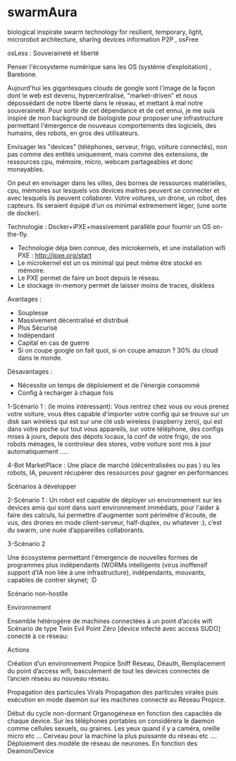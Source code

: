 # swarmAura
biological inspirate swarm technology for resilient, temporary, light, microrobot architecture, sharing devices information P2P , osFree

osLess : Souveraineté et liberté
 
Penser l'écosysteme numérique sans les OS (systéme d’exploitation) , Barebone.
 
Aujourd'hui les gigantesques clouds de google sont l'image de la façon dont le web est devenu, hypercentralisé, "market-driven" et nous dépossédant de notre liberté dans le réseau, et mettant à mal notre souveraineté. Pour sortir de cet dépendance et de cet ennui, je me suis inspiré de mon background de biologiste pour proposer une infrastructure permettant l'émergence de nouveaux comportements des logiciels, des humains, des robots, en gros des utilisateurs.

Envisager les "devices" (téléphones, serveur, frigo, voiture connectés), non pas comme des entités uniquement, mais comme des extensions,  de ressources cpu, mémoire, micro, webcam partageables et donc  monayables.
 
On peut en envisager dans les villes, des bornes de ressources matérielles, cpu, mémoires sur lesquels vos devices maitres peuvent se connecter et avec lesquels ils peuvent collaborer. Votre voitures, un drone, un robot, des capteurs.  Ils seraient équipé d'un os minimal extremement léger,  (une sorte de docker).

   
Technologie : Docker+iPXE+massivement parallèle pour fournir un OS on-the-fly.
- Technologie déja bien connue, des microkernels, et une installation wifi PXE : http://ipxe.org/start
- Le microkernel est un os minimal qui  peut même être stocké en mémoire.
- Le PXE permet de faire un boot depuis le réseau.
- Le stockage in-memory permet de laisser moins de traces, diskless

 

Avantages :
- Souplesse
- Massivement décentralisé et distribué
- Plus Sécurisé
- Indépendant
- Capital en cas de guerre
- Si on coupe google on fait quoi, si on coupe amazon ? 30% du cloud dans le monde.

 

Désavantages :
- Nécessite un temps de déploiement et de l'énergie consommé
- Config à recharger à chaque fois

 
 
 
1-Scénario 1 : (le moins intéressant):
Vous rentrez chez vous ou vous prenez votre voiture, vous êtes capable d'importer votre config qui se trouve sur un disk san wireless qui est sur une clé usb wireless (raspberry zero), qui est dans votre poche  sur tout vous appareils,  sur votre téléphone, des configs mises à jours, depuis des dépots locaux, la conf de votre frigo, de vos robots ménages, le controleur des stores, votre voiture sont mis à jour automatiquement .....
 

 4-Bot MarketPlace :
 Une place de marché (décentralisées ou pas ) ou les robots, IA, peuvent récupérer des ressources pour gagner en performances
 
 

 

 Scénarios à développer 

 
 
 2-Scénario 1 :
Un robot est capable de déployer un environnement sur les devices amis qui sont dans sont environnement immédiats, pour l'aider à faire des calculs, lui permettre d'augmenter sont périmétre  d'écoute, de vus, des drones en mode client-serveur, half-duplex, ou whatever :), c’est du swarm, une nuée d’appareilles collaborants.




3-Scénario 2

Une écosysteme permettant l'émergence de nouvelles formes de programmes plus indépendants (WORMs intelligents (virus inoffensif support d’IA non liée à une infrastructure),
indépendants, mouvants, capables de contrer skynet; :D
 

Scénario  non-hostile


Environnement 

Ensemble hétérogène de machines connectées à un point d’accés wifi
Scénario de type Twin  Evil
Point Zéro [device infecté avec access SUDO] conecté à ce réseau: 


Actions 

Création d’un environnement Propice
Sniff Réseau, Déauth, Remplacement du point d’access wifi, basculement de tout les devices connectés de l’ancien réseau au nouveau réseau.

Propagation des particules Virals 
Propagation des particules virales puis exécution en mode daemon sur les machines connecté au Réseau Propice.

Début du cycle non-dormant 
Organogénese en fonction des capacités de chaque device.
Sur les téléphones portables on considérera le daemon comme cellules sexuels, ou graines.
Les yeux quand il y a caméra, oreille micro etc ...
Cerveau pour la machine la plus puissante du réseau etc ....
Déploiement des modéle de réseau de neurones. En fonction des  Deamon/Device


